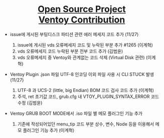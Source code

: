 <h1 align="center">
  <a href=https://www.ventoy.net/>Open Source Project</br>Ventoy Contribution</a>
</h1>

* issue에 게시된 부팅디스크 파티션 관련 에러 메세지 코드 추가 (11/27)
  1. issue에 게시된 vds 오류메세지 코드 및 누락된 부분 추가 #1265 (이계혁) 
  2. vds 오류메세지 코드 누락된 부분 전부 코드 추가 (김범윤) 
  3. vds 오류메세지 중 Ventoy와 관계없는 코드 삭제 (Virtual Disk 관련) (이계혁)

* Ventoy Plugin .json 파일 UTF-8 인코딩 이외 파일 사용 시 CLI STUCK 발생 (11/27)
  1. UTF-8 과 UCS-2 (little, big Endian) BOM 코드 검사 코드 추가 (이계혁)
  2. 주석, ret 초기값 코드, grub.cfg 내 VTOY_PLUGIN_SYNTAX_ERROR 코드 수정 (김범윤)
  
* Ventoy GRUB BOOT MODE에서 .iso 파일 별 메모 플러그인 기능 추가
  1. 기존에 작성되어있던 menu_tip 코드 부분 상수, 변수, Node 등을 이용해서 메모 플러그인 기능 추가 (이계혁)